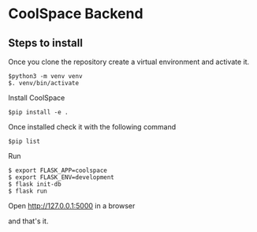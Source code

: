# CoolSpace Backend

## Steps to install

Once you clone the repository create a virtual environment and activate it.

    $python3 -m venv venv
    $. venv/bin/activate

Install CoolSpace

    $pip install -e .

Once installed check it with the following command

    $pip list

Run

    $ export FLASK_APP=coolspace
    $ export FLASK_ENV=development
    $ flask init-db
    $ flask run

Open http://127.0.0.1:5000 in a browser

and that's it.



